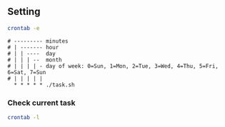 ## Setting

```bash
crontab -e
```

```
# --------- minutes
# | ------- hour
# | | ----  day
# | | | --  month 
# | | | | - day of week: 0=Sun, 1=Mon, 2=Tue, 3=Wed, 4=Thu, 5=Fri, 6=Sat, 7=Sun
# | | | | |
  * * * * * ./task.sh
```

### Check current task

```bash
crontab -l
```
